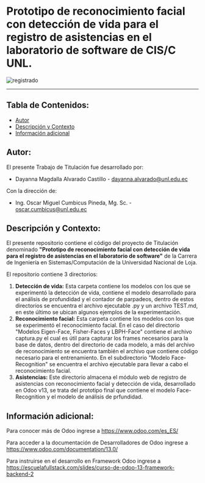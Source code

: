 # Prototipo de reconocimiento facial con detección de vida para el registro de asistencias en el laboratorio de software de CIS/C UNL.

![registrado](https://github.com/Computacion-UNL/FaceRecognition-LivenessDetection/assets/46323169/8a028adb-6e73-4091-82e7-c9a3b0f2fa32)

------------
## Tabla de Contenidos:
- [Autor](#autor)
- [Descripción y Contexto](#descripción-y-contexto)
- [Información adicional](#información-adicional)

## Autor:
El presente Trabajo de Titulación fue desarrollado por:
- Dayanna Magdalla Alvarado Castillo - dayanna.alvarado@unl.edu.ec

Con la dirección de:
- Ing. Oscar Miguel Cumbicus Pineda, Mg. Sc. - oscar.cumbicus@unl.edu.ec

## Descripción y Contexto:
El presente repositorio contiene el código del proyecto de Titulación denominado **"Prototipo de reconocimiento facial con detección de vida para el registro de asistencias en el laboratorio de software"** de la Carrera de Ingeniería en Sistemas/Computación de la Universidad Nacional de Loja.

El repositorio contiene 3 directorios: 
1. **Detección de vida:** Esta carpeta contiene los modelos con los que se experimentó la detección de vida, contiene el modelo desarrollado para el análisis de profundidad y el contador de parpadeos, dentro de estos directorios se encuentra el archivo ejecutable .py y un archivo TEST.md, en este último se ubican algunos ejemplos de la experimentación.
2. **Reconocimiento facial:** Esta carpeta contiene los modelos con los que se experimentó el reconocimiento facial. En el caso del directorio  "Modelos Eigen-Face, Fisher-Faces y LBPH-Face" contiene el archivo captura.py el cual es útil para capturar los frames necesarios para la base de datos, dentro del directorio de cada modelo, a más del archivo de reconocimiento se encuentra también el archivo que contiene código necesario para el entrenamiento. En el subdirectorio "Modelo Face-Recognition" se encuentra el archivo ejecutable para llevar a cabo el reconocimiento facial.
3. **Asistencias:** Este directorio almacena el módulo web de registro de asistencias con reconocimiento facial y detección de vida, desarrollado en Odoo v13, se trata del prototipo final que contiene el modelo Face-Recognition y el modelo de análisis de prfundidad.


## Información adicional: 
Para conocer más de Odoo ingrese a https://www.odoo.com/es_ES/  

Para acceder a la documentación de Desarrolladores de Odoo ingrese a https://www.odoo.com/documentation/13.0/

Para instruirse en el desarrollo en Framework Odoo ingrese a https://escuelafullstack.com/slides/curso-de-odoo-13-framework-backend-2
